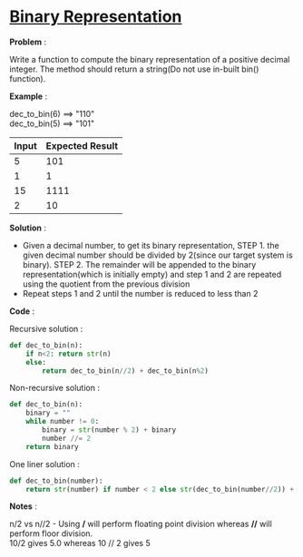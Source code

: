 # [Binary Representation](https://www.firecode.io/pages/explore/309494)  

**Problem** :

Write a function to compute the binary representation of a positive decimal integer. The method should return a string(Do not use in-built bin() function).  

**Example** :

dec_to_bin(6) ==> "110"  
dec_to_bin(5) ==> "101"  

| Input        | Expected Result           |    
| ------------- |:-------------| 
5 | 101 |  
1 | 1 |  
15 | 1111 |  
2  | 10 |  

**Solution** :  

* Given a decimal number, to get its binary representation, STEP 1. the given decimal number should be divided by 2(since our target system is binary).  STEP 2. The remainder will be appended to the binary representation(which is initially empty) and step 1 and 2 are repeated using the quotient from the previous division  
* Repeat steps 1 and 2 until the number is reduced to less than 2  

**Code** :

Recursive solution :

```Python
def dec_to_bin(n):
    if n<2: return str(n)
    else:
        return dec_to_bin(n//2) + dec_to_bin(n%2)
```

Non-recursive solution :  

```Python
def dec_to_bin(n):
    binary = ""
    while number != 0:
        binary = str(number % 2) + binary
        number //= 2
    return binary
```

One liner solution :

```Python
def dec_to_bin(number):
    return str(number) if number < 2 else str(dec_to_bin(number//2)) + str(dec_to_bin(number%2))
```

**Notes** :  

n/2 vs n//2 - Using **/** will perform floating point division whereas **//** will perform floor division.  
10/2 gives 5.0 whereas 10 // 2 gives 5  
